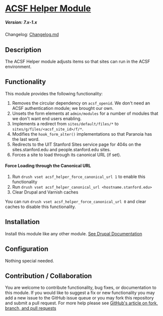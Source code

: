 # [ACSF Helper Module](https://github.com/SU-SWS/acsf-cardinald7)
##### Version: 7.x-1.x

Changelog: [Changelog.md](CHANGELOG.md)

Description
---

The ACSF Helper module adjusts items so that sites can run in the ACSF environment.

Functionality
---

This module provides the following functionality:

1. Removes the circular dependency on `acsf_openid`. We don't need an ACSF authentication module; we brought our own.
2. Unsets the form elements at `admin/modules` for a number of modules that we don't want end users enabling.
3. Implements a redirect from `sites/default/files/*` to `sites/g/files/<acsf_site_id>/f/*`.
4. Modifies the `hook_form_alter()` implementations so that Paranoia has the last word.
5. Redirects to the UIT Stanford Sites service page for 404s on the sites.stanford.edu and people.stanford.edu sites.
6. Forces a site to load through its canonical URL (if set).

#### Force Loading through the Canonical URL

1. Run `drush vset acsf_helper_force_canonical_url 1` to enable this functionality
2. Run `drush vset acsf_helper_canonical_url <hostname.stanford.edu>`
3. Clear Drupal and Varnish caches

You can run `drush vset acsf_helper_force_canonical_url 0` and clear caches to disable this functionality.

Installation
---

Install this module like any other module. [See Drupal Documentation](https://drupal.org/documentation/install/modules-themes/modules-7)

Configuration
---

Nothing special needed.


Contribution / Collaboration
---

You are welcome to contribute functionality, bug fixes, or documentation to this module. If you would like to suggest a fix or new functionality you may add a new issue to the GitHub issue queue or you may fork this repository and submit a pull request. For more help please see [GitHub's article on fork, branch, and pull requests](https://help.github.com/articles/using-pull-requests)
